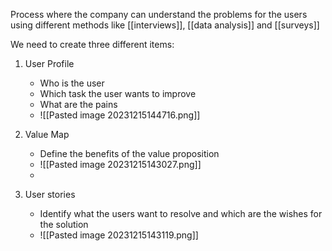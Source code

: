 
Process where the company can understand the problems for the users using different methods like [[interviews]], [[data analysis]] and [[surveys]] 

We need to create three different items:

1. User Profile 
	+ Who is the user
	+ Which task the user wants to improve
	+ What are the pains 
	 * ![[Pasted image 20231215144716.png]]
	 
1. Value Map 
	* Define the benefits of the value proposition
	* ![[Pasted image 20231215143027.png]]
	* 
1. User stories
	* Identify what the users want to resolve and which are the wishes for the solution 
	* ![[Pasted image 20231215143119.png]]